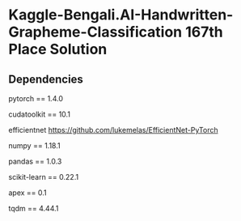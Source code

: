 # Kaggle-Bengali.AI-Handwritten-Grapheme-Classification 167th Place Solution

## Dependencies
pytorch == 1.4.0

cudatoolkit == 10.1

efficientnet https://github.com/lukemelas/EfficientNet-PyTorch

numpy == 1.18.1

pandas == 1.0.3

scikit-learn == 0.22.1

apex == 0.1

tqdm == 4.44.1
